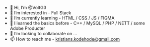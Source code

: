 - 👋 Hi, I’m @VoltG3
- 👀 I’m interested in - Full Stack
- 🌱 I’m currently learning - HTML / CSS / JS / FIGMA
- 🌱 I learned the basics before - C++ / MySQL / PHP / NETT / some Adobe Producter
- 💞️ I’m looking to collaborate on ...
- 📫 How to reach me - kristians.kodehode@gmail.com

<!---
VoltG3/VoltG3 is a ✨ special ✨ repository because its `README.md` (this file) appears on your GitHub profile.
You can click the Preview link to take a look at your changes.
--->
